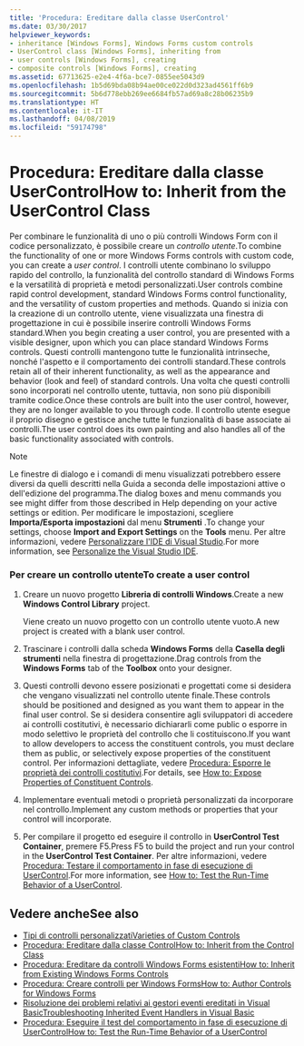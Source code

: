 ```yaml
---
title: 'Procedura: Ereditare dalla classe UserControl'
ms.date: 03/30/2017
helpviewer_keywords:
- inheritance [Windows Forms], Windows Forms custom controls
- UserControl class [Windows Forms], inheriting from
- user controls [Windows Forms], creating
- composite controls [Windows Forms], creating
ms.assetid: 67713625-e2e4-4f6a-bce7-0855ee5043d9
ms.openlocfilehash: 1b5d69bda08b94ae00ce022d0d323ad4561ff6b9
ms.sourcegitcommit: 5b6d778ebb269ee6684fb57ad69a8c28b06235b9
ms.translationtype: HT
ms.contentlocale: it-IT
ms.lasthandoff: 04/08/2019
ms.locfileid: "59174798"
---
```

# <a name="how-to-inherit-from-the-usercontrol-class"></a><span data-ttu-id="e80d3-102">Procedura: Ereditare dalla classe UserControl</span><span class="sxs-lookup"><span data-stu-id="e80d3-102">How to: Inherit from the UserControl Class</span></span>
<span data-ttu-id="e80d3-103">Per combinare le funzionalità di uno o più controlli Windows Form con il codice personalizzato, è possibile creare un *controllo utente*.</span><span class="sxs-lookup"><span data-stu-id="e80d3-103">To combine the functionality of one or more Windows Forms controls with custom code, you can create a *user control*.</span></span> <span data-ttu-id="e80d3-104">I controlli utente combinano lo sviluppo rapido del controllo, la funzionalità del controllo standard di Windows Forms e la versatilità di proprietà e metodi personalizzati.</span><span class="sxs-lookup"><span data-stu-id="e80d3-104">User controls combine rapid control development, standard Windows Forms control functionality, and the versatility of custom properties and methods.</span></span> <span data-ttu-id="e80d3-105">Quando si inizia con la creazione di un controllo utente, viene visualizzata una finestra di progettazione in cui è possibile inserire controlli Windows Forms standard.</span><span class="sxs-lookup"><span data-stu-id="e80d3-105">When you begin creating a user control, you are presented with a visible designer, upon which you can place standard Windows Forms controls.</span></span> <span data-ttu-id="e80d3-106">Questi controlli mantengono tutte le funzionalità intrinseche, nonché l'aspetto e il comportamento dei controlli standard.</span><span class="sxs-lookup"><span data-stu-id="e80d3-106">These controls retain all of their inherent functionality, as well as the appearance and behavior (look and feel) of standard controls.</span></span> <span data-ttu-id="e80d3-107">Una volta che questi controlli sono incorporati nel controllo utente, tuttavia, non sono più disponibili tramite codice.</span><span class="sxs-lookup"><span data-stu-id="e80d3-107">Once these controls are built into the user control, however, they are no longer available to you through code.</span></span> <span data-ttu-id="e80d3-108">Il controllo utente esegue il proprio disegno e gestisce anche tutte le funzionalità di base associate ai controlli.</span><span class="sxs-lookup"><span data-stu-id="e80d3-108">The user control does its own painting and also handles all of the basic functionality associated with controls.</span></span>  
  
> [!NOTE]
>  <span data-ttu-id="e80d3-109">Le finestre di dialogo e i comandi di menu visualizzati potrebbero essere diversi da quelli descritti nella Guida a seconda delle impostazioni attive o dell'edizione del programma.</span><span class="sxs-lookup"><span data-stu-id="e80d3-109">The dialog boxes and menu commands you see might differ from those described in Help depending on your active settings or edition.</span></span> <span data-ttu-id="e80d3-110">Per modificare le impostazioni, scegliere **Importa/Esporta impostazioni** dal menu **Strumenti** .</span><span class="sxs-lookup"><span data-stu-id="e80d3-110">To change your settings, choose **Import and Export Settings** on the **Tools** menu.</span></span> <span data-ttu-id="e80d3-111">Per altre informazioni, vedere [Personalizzare l'IDE di Visual Studio](/visualstudio/ide/personalizing-the-visual-studio-ide).</span><span class="sxs-lookup"><span data-stu-id="e80d3-111">For more information, see [Personalize the Visual Studio IDE](/visualstudio/ide/personalizing-the-visual-studio-ide).</span></span>  
  
### <a name="to-create-a-user-control"></a><span data-ttu-id="e80d3-112">Per creare un controllo utente</span><span class="sxs-lookup"><span data-stu-id="e80d3-112">To create a user control</span></span>  
  
1.  <span data-ttu-id="e80d3-113">Creare un nuovo progetto **Libreria di controlli Windows**.</span><span class="sxs-lookup"><span data-stu-id="e80d3-113">Create a new **Windows Control Library** project.</span></span>  
  
     <span data-ttu-id="e80d3-114">Viene creato un nuovo progetto con un controllo utente vuoto.</span><span class="sxs-lookup"><span data-stu-id="e80d3-114">A new project is created with a blank user control.</span></span>  
  
2.  <span data-ttu-id="e80d3-115">Trascinare i controlli dalla scheda **Windows Forms** della **Casella degli strumenti** nella finestra di progettazione.</span><span class="sxs-lookup"><span data-stu-id="e80d3-115">Drag controls from the **Windows Forms** tab of the **Toolbox** onto your designer.</span></span>  
  
3.  <span data-ttu-id="e80d3-116">Questi controlli devono essere posizionati e progettati come si desidera che vengano visualizzati nel controllo utente finale.</span><span class="sxs-lookup"><span data-stu-id="e80d3-116">These controls should be positioned and designed as you want them to appear in the final user control.</span></span> <span data-ttu-id="e80d3-117">Se si desidera consentire agli sviluppatori di accedere ai controlli costitutivi, è necessario dichiararli come public o esporre in modo selettivo le proprietà del controllo che li costituiscono.</span><span class="sxs-lookup"><span data-stu-id="e80d3-117">If you want to allow developers to access the constituent controls, you must declare them as public, or selectively expose properties of the constituent control.</span></span> <span data-ttu-id="e80d3-118">Per informazioni dettagliate, vedere [Procedura: Esporre le proprietà dei controlli costitutivi](how-to-expose-properties-of-constituent-controls.md).</span><span class="sxs-lookup"><span data-stu-id="e80d3-118">For details, see [How to: Expose Properties of Constituent Controls](how-to-expose-properties-of-constituent-controls.md).</span></span>  
  
4.  <span data-ttu-id="e80d3-119">Implementare eventuali metodi o proprietà personalizzati da incorporare nel controllo.</span><span class="sxs-lookup"><span data-stu-id="e80d3-119">Implement any custom methods or properties that your control will incorporate.</span></span>  
  
5.  <span data-ttu-id="e80d3-120">Per compilare il progetto ed eseguire il controllo in **UserControl Test Container**, premere F5.</span><span class="sxs-lookup"><span data-stu-id="e80d3-120">Press F5 to build the project and run your control in the **UserControl Test Container**.</span></span> <span data-ttu-id="e80d3-121">Per altre informazioni, vedere [Procedura: Testare il comportamento in fase di esecuzione di UserControl](how-to-test-the-run-time-behavior-of-a-usercontrol.md).</span><span class="sxs-lookup"><span data-stu-id="e80d3-121">For more information, see [How to: Test the Run-Time Behavior of a UserControl](how-to-test-the-run-time-behavior-of-a-usercontrol.md).</span></span>  
  
## <a name="see-also"></a><span data-ttu-id="e80d3-122">Vedere anche</span><span class="sxs-lookup"><span data-stu-id="e80d3-122">See also</span></span>

- [<span data-ttu-id="e80d3-123">Tipi di controlli personalizzati</span><span class="sxs-lookup"><span data-stu-id="e80d3-123">Varieties of Custom Controls</span></span>](varieties-of-custom-controls.md)
- [<span data-ttu-id="e80d3-124">Procedura: Ereditare dalla classe Control</span><span class="sxs-lookup"><span data-stu-id="e80d3-124">How to: Inherit from the Control Class</span></span>](how-to-inherit-from-the-control-class.md)
- [<span data-ttu-id="e80d3-125">Procedura: Ereditare da controlli Windows Forms esistenti</span><span class="sxs-lookup"><span data-stu-id="e80d3-125">How to: Inherit from Existing Windows Forms Controls</span></span>](how-to-inherit-from-existing-windows-forms-controls.md)
- [<span data-ttu-id="e80d3-126">Procedura: Creare controlli per Windows Forms</span><span class="sxs-lookup"><span data-stu-id="e80d3-126">How to: Author Controls for Windows Forms</span></span>](how-to-author-controls-for-windows-forms.md)
- [<span data-ttu-id="e80d3-127">Risoluzione dei problemi relativi ai gestori eventi ereditati in Visual Basic</span><span class="sxs-lookup"><span data-stu-id="e80d3-127">Troubleshooting Inherited Event Handlers in Visual Basic</span></span>](~/docs/visual-basic/programming-guide/language-features/events/troubleshooting-inherited-event-handlers.md)
- [<span data-ttu-id="e80d3-128">Procedura: Eseguire il test del comportamento in fase di esecuzione di UserControl</span><span class="sxs-lookup"><span data-stu-id="e80d3-128">How to: Test the Run-Time Behavior of a UserControl</span></span>](how-to-test-the-run-time-behavior-of-a-usercontrol.md)
